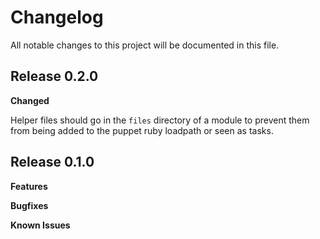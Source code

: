 # Changelog

All notable changes to this project will be documented in this file.

## Release 0.2.0

**Changed**

Helper files should go in the `files` directory of a module to prevent them from being added to the puppet ruby loadpath or seen as tasks.

## Release 0.1.0

**Features**

**Bugfixes**

**Known Issues**
